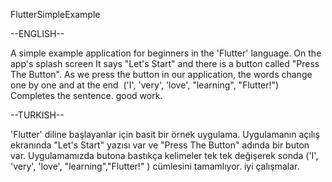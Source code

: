 FlutterSimpleExample

--ENGLISH--

A simple example application for beginners in the 'Flutter' language.
On the app's splash screen
It says "Let's Start" and there is a button called "Press The Button".
As we press the button in our application, the words change one by one and at the end
 ('I', 'very', 'love', "learning", "Flutter!") Completes the sentence.
good work.






--TURKISH--

'Flutter' diline başlayanlar için basit bir örnek uygulama.
Uygulamanın açılış ekranında 
"Let's Start" yazısı var ve "Press The Button" adında bir buton var.
Uygulamamızda butona bastıkça kelimeler tek tek değişerek sonda 
 ('I', 'very', 'love', "learning","Flutter!" ) cümlesini tamamlıyor.
iyi çalışmalar.

